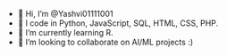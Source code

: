 - 👋 Hi, I’m @Yashvi01111001
- 👀 I code in Python, JavaScript, SQL, HTML, CSS, PHP.
- 🌱 I’m currently learning R.
- 💞️ I’m looking to collaborate on AI/ML projects :)

<!---
Yashvi01111001/Yashvi01111001 is a ✨ special ✨ repository because its `README.md` (this file) appears on your GitHub profile.
You can click the Preview link to take a look at your changes.
--->
